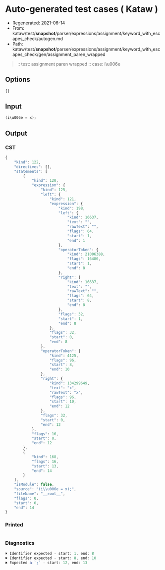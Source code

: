 # Auto-generated test cases ( Kataw )
- Regenerated: 2021-06-14
- From: kataw/test/__snapshot__/parser/expressions/assignment/keyword_with_escapes_check/autogen.md
- Path: kataw/test/__snapshot__/parser/expressions/assignment/keyword_with_escapes_check/gen/assignment_paren_wrapped
> :: test: assignment paren wrapped
> :: case: i\u006e
## Options

`````js
{}
`````
## Input

`````js
(i\u006e = x);
`````
## Output

### CST

```javascript
{
    "kind": 122,
    "directives": [],
    "statements": [
        {
            "kind": 120,
            "expression": {
                "kind": 125,
                "left": {
                    "kind": 121,
                    "expression": {
                        "kind": 198,
                        "left": {
                            "kind": 16637,
                            "text": "",
                            "rawText": "",
                            "flags": 64,
                            "start": 1,
                            "end": 1
                        },
                        "operatorToken": {
                            "kind": 21006388,
                            "flags": 16480,
                            "start": 1,
                            "end": 8
                        },
                        "right": {
                            "kind": 16637,
                            "text": "",
                            "rawText": "",
                            "flags": 64,
                            "start": 8,
                            "end": 8
                        },
                        "flags": 32,
                        "start": 1,
                        "end": 8
                    },
                    "flags": 32,
                    "start": 0,
                    "end": 8
                },
                "operatorToken": {
                    "kind": 4125,
                    "flags": 96,
                    "start": 8,
                    "end": 10
                },
                "right": {
                    "kind": 134299649,
                    "text": "x",
                    "rawText": "x",
                    "flags": 96,
                    "start": 10,
                    "end": 12
                },
                "flags": 32,
                "start": 0,
                "end": 12
            },
            "flags": 16,
            "start": 0,
            "end": 12
        },
        {
            "kind": 168,
            "flags": 16,
            "start": 13,
            "end": 14
        }
    ],
    "isModule": false,
    "source": "(i\\u006e = x);",
    "fileName": "__root__",
    "flags": 0,
    "start": 0,
    "end": 14
}
```

### Printed

```javascript

```

### Diagnostics

```javascript
✖ Identifier expected - start: 1, end: 8
✖ Identifier expected - start: 8, end: 10
✖ Expected a `;` - start: 12, end: 13

```

